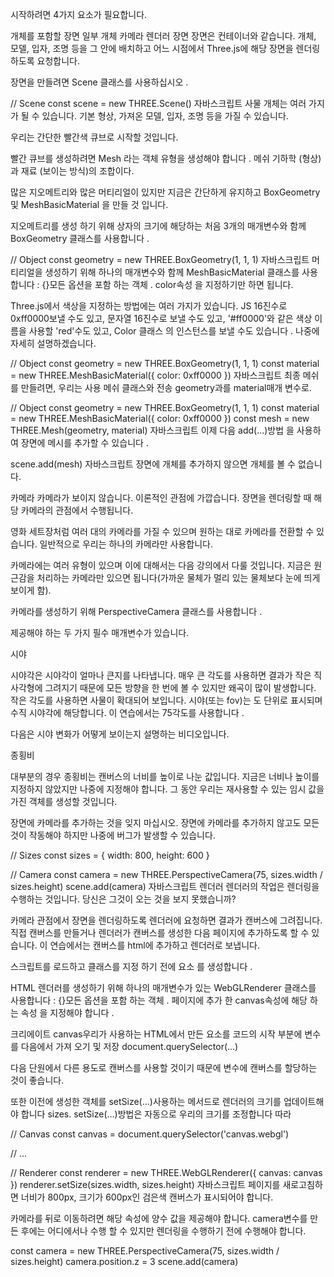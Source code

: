 시작하려면 4가지 요소가 필요합니다.

개체를 포함할 장면
일부 개체
카메라
렌더러
장면
장면은 컨테이너와 같습니다. 개체, 모델, 입자, 조명 등을 그 안에 배치하고 어느 시점에서 Three.js에 해당 장면을 렌더링하도록 요청합니다.

장면을 만들려면 Scene 클래스를 사용하십시오 .

// Scene
const scene = new THREE.Scene()
자바스크립트
사물
개체는 여러 가지가 될 수 있습니다. 기본 형상, 가져온 모델, 입자, 조명 등을 가질 수 있습니다.

우리는 간단한 빨간색 큐브로 시작할 것입니다.

빨간 큐브를 생성하려면 Mesh 라는 객체 유형을 생성해야 합니다 . 메쉬 기하학 (형상)과 재료 (보이는 방식)의 조합이다.

많은 지오메트리와 많은 머티리얼이 있지만 지금은 간단하게 유지하고 BoxGeometry 및 MeshBasicMaterial 을 만들 것 입니다.

지오메트리를 생성 하기 위해 상자의 크기에 해당하는 처음 3개의 매개변수와 함께 BoxGeometry 클래스를 사용합니다 .

// Object
const geometry = new THREE.BoxGeometry(1, 1, 1)
자바스크립트
머티리얼을 생성하기 위해 하나의 매개변수와 함께 MeshBasicMaterial 클래스를 사용합니다 : {}모든 옵션을 포함 하는 객체 . color속성 을 지정하기만 하면 됩니다.

Three.js에서 색상을 지정하는 방법에는 여러 가지가 있습니다. JS 16진수로 0xff0000보낼 수도 있고, 문자열 16진수로 보낼 수도 있고, '#ff0000'와 같은 색상 이름을 사용할 'red'수도 있고, Color 클래스 의 인스턴스를 보낼 수도 있습니다 . 나중에 자세히 설명하겠습니다.

// Object
const geometry = new THREE.BoxGeometry(1, 1, 1)
const material = new THREE.MeshBasicMaterial({ color: 0xff0000 })
자바스크립트
최종 메쉬를 만들려면, 우리는 사용 메쉬 클래스와 전송 geometry과를 material매개 변수로.

// Object
const geometry = new THREE.BoxGeometry(1, 1, 1)
const material = new THREE.MeshBasicMaterial({ color: 0xff0000 })
const mesh = new THREE.Mesh(geometry, material)
자바스크립트
이제 다음 add(...)방법 을 사용하여 장면에 메시를 추가할 수 있습니다 .

scene.add(mesh)
자바스크립트
장면에 개체를 추가하지 않으면 개체를 볼 수 없습니다.

카메라
카메라가 보이지 않습니다. 이론적인 관점에 가깝습니다. 장면을 렌더링할 때 해당 카메라의 관점에서 수행됩니다.

영화 세트장처럼 여러 대의 카메라를 가질 수 있으며 원하는 대로 카메라를 전환할 수 있습니다. 일반적으로 우리는 하나의 카메라만 사용합니다.

카메라에는 여러 유형이 있으며 이에 대해서는 다음 강의에서 다룰 것입니다. 지금은 원근감을 처리하는 카메라만 있으면 됩니다(가까운 물체가 멀리 있는 물체보다 눈에 띄게 보이게 함).

카메라를 생성하기 위해 PerspectiveCamera 클래스를 사용합니다 .

제공해야 하는 두 가지 필수 매개변수가 있습니다.

시야

시야각은 시야각이 얼마나 큰지를 나타냅니다. 매우 큰 각도를 사용하면 결과가 작은 직사각형에 그려지기 때문에 모든 방향을 한 번에 볼 수 있지만 왜곡이 많이 발생합니다. 작은 각도를 사용하면 사물이 확대되어 보입니다. 시야(또는 fov)는 도 단위로 표시되며 수직 시야각에 해당합니다. 이 연습에서는 75각도를 사용합니다 .

다음은 시야 변화가 어떻게 보이는지 설명하는 비디오입니다.

종횡비

대부분의 경우 종횡비는 캔버스의 너비를 높이로 나눈 값입니다. 지금은 너비나 높이를 지정하지 않았지만 나중에 지정해야 합니다. 그 동안 우리는 재사용할 수 있는 임시 값을 가진 객체를 생성할 것입니다.

장면에 카메라를 추가하는 것을 잊지 마십시오. 장면에 카메라를 추가하지 않고도 모든 것이 작동해야 하지만 나중에 버그가 발생할 수 있습니다.

// Sizes
const sizes = {
width: 800,
height: 600
}

// Camera
const camera = new THREE.PerspectiveCamera(75, sizes.width / sizes.height)
scene.add(camera)
자바스크립트
렌더러
렌더러의 작업은 렌더링을 수행하는 것입니다. 당신은 그것이 오는 것을 보지 못했습니까?

카메라 관점에서 장면을 렌더링하도록 렌더러에 요청하면 결과가 캔버스에 그려집니다. 직접 캔버스를 만들거나 렌더러가 캔버스를 생성한 다음 페이지에 추가하도록 할 수 있습니다. 이 연습에서는 캔버스를 html에 추가하고 렌더러로 보냅니다.

스크립트를 로드하고 클래스를 지정 하기 전에<canvas> 요소 를 생성합니다 .

<canvas class="webgl"></canvas>
HTML
렌더러를 생성하기 위해 하나의 매개변수가 있는 WebGLRenderer 클래스를 사용합니다 : {}모든 옵션을 포함 하는 객체 . 페이지에 추가 한 canvas속성에 해당 하는 속성 을 지정해야 합니다 <canvas>.

크리에이트 canvas우리가 사용하는 HTML에서 만든 요소를 코드의 시작 부분에 변수를 다음에서 가져 오기 및 저장 document.querySelector(...)

다음 단원에서 다른 용도로 캔버스를 사용할 것이기 때문에 변수에 캔버스를 할당하는 것이 좋습니다.

또한 이전에 생성한 객체를 setSize(...)사용하는 메서드로 렌더러의 크기를 업데이트해야 합니다 sizes. setSize(...)방법은 자동으로 우리의 크기를 조정합니다 <canvas>따라

// Canvas
const canvas = document.querySelector('canvas.webgl')

// ...

// Renderer
const renderer = new THREE.WebGLRenderer({
canvas: canvas
})
renderer.setSize(sizes.width, sizes.height)
자바스크립트
페이지를 새로고침하면 너비가 800px, 크기가 600px인 검은색 캔버스가 표시되어야 합니다.

카메라를 뒤로 이동하려면 해당 속성에 양수 값을 제공해야 합니다. camera변수를 만든 후에는 어디에서나 수행 할 수 있지만 렌더링을 수행하기 전에 수행해야 합니다.

const camera = new THREE.PerspectiveCamera(75, sizes.width / sizes.height)
camera.position.z = 3
scene.add(camera)
